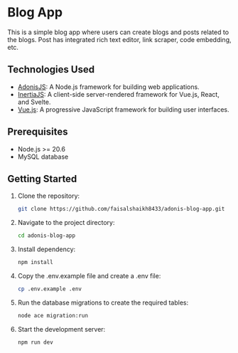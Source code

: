 # Blog App

This is a simple blog app where users can create blogs and posts related to the blogs. 
Post has integrated rich text editor, link scraper, code embedding, etc.

## Technologies Used

- [AdonisJS](https://adonisjs.com/): A Node.js framework for building web applications.
- [InertiaJS](https://inertiajs.com/): A client-side server-rendered framework for Vue.js, React, and Svelte.
- [Vue.js](https://vuejs.org/): A progressive JavaScript framework for building user interfaces.

## Prerequisites

- Node.js >= 20.6
- MySQL database

## Getting Started

1. Clone the repository:

   ```bash
   git clone https://github.com/faisalshaikh8433/adonis-blog-app.git

2. Navigate to the project directory:

   ```bash
   cd adonis-blog-app
   
3. Install dependency:

   ```bash
   npm install

4. Copy the .env.example file and create a .env file:

   ```bash
   cp .env.example .env

5. Run the database migrations to create the required tables:

   ```bash
   node ace migration:run

6. Start the development server:

   ```bash
   npm run dev

